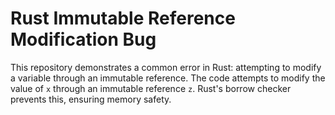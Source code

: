 # Rust Immutable Reference Modification Bug

This repository demonstrates a common error in Rust: attempting to modify a variable through an immutable reference.  The code attempts to modify the value of `x` through an immutable reference `z`. Rust's borrow checker prevents this, ensuring memory safety.
